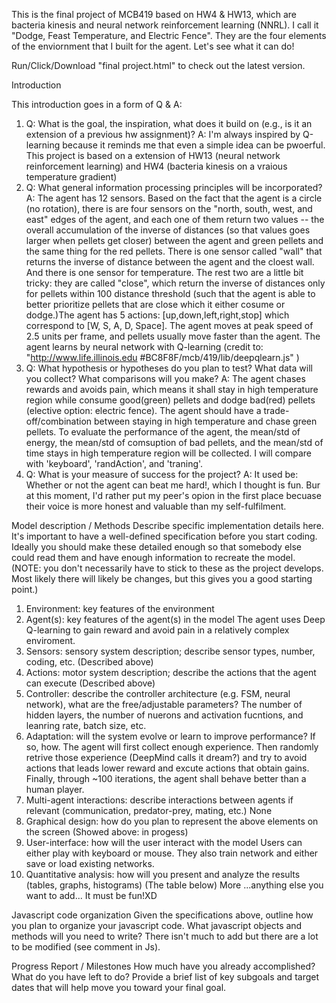 This is the final project of MCB419 based on HW4 & HW13, which are bacteria kinesis and neural network reinforcement learning (NNRL). I call it "Dodge, Feast Temperature, and Electric Fence". They are the four elements of the enviornment that I built for the agent. Let's see what it can do!

Run/Click/Download "final project.html" to check out the latest version.

Introduction

This introduction goes in a form of Q & A: 
1) Q: What is the goal, the inspiration, what does it build on (e.g., is it an extension of a previous hw assignment)? 
A: I'm always inspired by Q-learning because it reminds me that even a simple idea can be pwoerful. This project is based on a extension of HW13 (neural network reinforcement learning) and HW4 (bacteria kinesis on a vraious temperature gradient) 
2) Q: What general information processing principles will be incorporated? 
A: The agent has 12 sensors. Based on the fact that the agent is a circle (no rotation), there is are four sensors on the "north, south, west, and east" edges of the agent, and each one of them return two values -- the overall accumulation of the inverse of distances (so that values goes larger when pellets get closer) between the agent and green pellets and the same thing for the red pellets. There is one sensor called "wall" that returns the inverse of distance between the agent and the cloest wall. And there is one sensor for temperature. The rest two are a little bit tricky: they are called "close", which return the inverse of distances only for pellets within 100 distance threshold (such that the agent is able to better prioritize pellets that are close which it either cosume or dodge.)The agent has 5 actions: [up,down,left,right,stop] which correspond to [W, S, A, D, Space]. The agent moves at peak speed of 2.5 units per frame, and pellets usually move faster than the agent. The agent learns by neural network with Q-learning (credit to: "http://www.life.illinois.edu #BC8F8F/mcb/419/lib/deepqlearn.js" ) 
3) Q: What hypothesis or hypotheses do you plan to test? What data will you collect? What comparisons will you make? 
A: The agent chases rewards and avoids pain, which means it shall stay in high temperature region while consume good(green) pellets and dodge bad(red) pellets (elective option: electric fence). The agent should have a trade-off/combination between staying in high temperature and chase green pellets. To evaluate the performance of the agent, the mean/std of energy, the mean/std of comsuption of bad pellets, and the mean/std of time stays in high temperature region will be collected. I will compare with 'keyboard', 'randAction', and 'traning'. 
4) Q: What is your measure of success for the project? 
A: It used be: Whether or not the agent can beat me hard!, which I thought is fun. Bur at this moment, I'd rather put my peer's opion in the first place becuase their voice is more honest and valuable than my self-fulfilment.

Model description / Methods
Describe specific implementation details here. It's important to have a well-defined specification before you start coding. Ideally you should make these detailed enough so that somebody else could read them and have enough information to recreate the model. (NOTE: you don't necessarily have to stick to these as the project develops. Most likely there will likely be changes, but this gives you a good starting point.)

1. Environment: key features of the environment
2. Agent(s): key features of the agent(s) in the model The agent uses Deep Q-learning to gain reward and avoid pain in a relatively complex enviroment.
3. Sensors: sensory system description; describe sensor types, number, coding, etc. (Described above)
4. Actions: motor system description; describe the actions that the agent can execute (Described above)
5. Controller: describe the controller architecture (e.g. FSM, neural network), what are the free/adjustable parameters? The number of hidden layers, the number of nuerons and activation fucntions, and leanring rate, batch size, etc.
6. Adaptation: will the system evolve or learn to improve performance? If so, how. The agent will first collect enough experience. Then randomly retrive those experience (DeepMind calls it dream?) and try to avoid actions that leads lower reward and excute actions that obtain gains. Finally, through ~100 iterations, the agent shall behave better than a human player.
7. Multi-agent interactions: describe interactions between agents if relevant (communication, predator-prey, mating, etc.) None
8. Graphical design: how do you plan to represent the above elements on the screen (Showed above: in progess)
9. User-interface: how will the user interact with the model Users can either play with keyboard or mouse. They also train network and either save or load existing networks.
10. Quantitative analysis: how will you present and analyze the results (tables, graphs, histograms) (The table below)
More ...anything else you want to add... It must be fun!XD

Javascript code organization
Given the specifications above, outline how you plan to organize your javascript code. What javascript objects and methods will you need to write? There isn't much to add but there are a lot to be modified (see comment in Js).

Progress Report / Milestones
How much have you already accomplished? What do you have left to do? Provide a brief list of key subgoals and target dates that will help move you toward your final goal.
